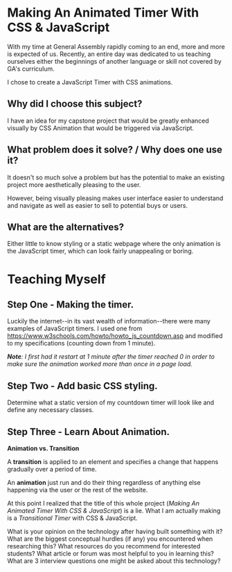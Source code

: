 # Making An Animated Timer With CSS & JavaScript
With my time at General Assembly rapidly coming to an end, more and more is expected of us. Recently, an entire day was dedicated to us teaching ourselves either the beginnings of another language or skill not covered by GA's curriculum.

I chose to create a JavaScript Timer with CSS animations.

## Why did I choose this subject?
I have an idea for my capstone project that would be greatly enhanced visually by CSS Animation that would be triggered via JavaScript.

## What problem does it solve? / Why does one use it?
It doesn't so much solve a problem but has the potential to make an existing project more aesthetically pleasing to the user.

However, being visually pleasing makes user interface easier to understand and navigate as well as easier to sell to potential buys or users.

## What are the alternatives?
Either little to know styling or a static webpage where the only animation is the JavaScript timer, which can look fairly unappealing or boring.


# Teaching Myself

## Step One - Making the timer.
Luckily the internet--in its vast wealth of information--there were many examples of JavaScript timers. I used one from https://www.w3schools.com/howto/howto_js_countdown.asp and modified to my specifications (counting down from 1 minute).

_**Note**: I first had it restart at 1 minute after the timer reached 0 in order to make sure the animation worked more than once in a page load._

## Step Two - Add basic CSS styling.
Determine what a static version of my countdown timer will look like and define any necessary classes.

## Step Three - Learn About Animation.
**Animation vs. Transition**

A **transition** is applied to an element and specifies a change that happens gradually over a period of time.

An **animation** just run and do their thing regardless of anything else happening via the user or the rest of the website.

At this point I realized that the title of this whole project (_Making An Animated Timer With CSS & JavaScript_) is a lie. What I am actually making is a _Transitional Timer_ with CSS & JavaScript.


What is your opinion on the technology after having built something with it?
What are the biggest conceptual hurdles (if any) you encountered when researching this?
What resources do you recommend for interested students?
What article or forum was most helpful to you in learning this?
What are 3 interview questions one might be asked about this technology?
